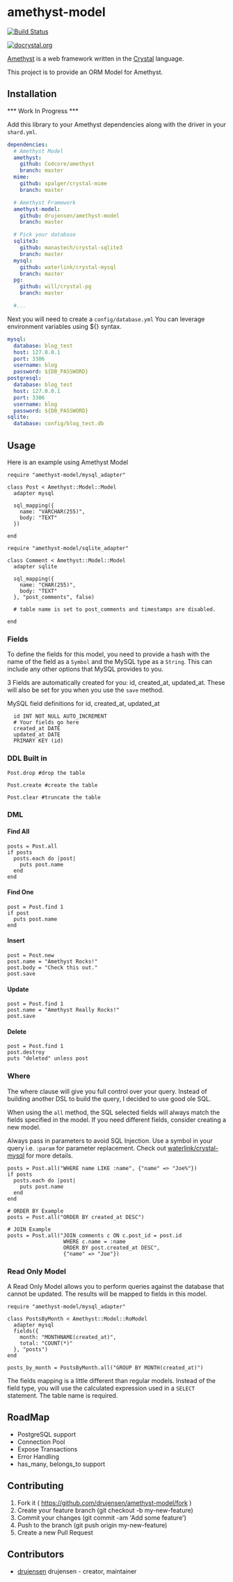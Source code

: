 # amethyst-model

[![Build Status](https://travis-ci.org/drujensen/amethyst-model.svg)](https://travis-ci.org/drujensen/amethyst-model)

[![docrystal.org](http://www.docrystal.org/badge.svg)](http://www.docrystal.org/github.com/drujensen/amethyst-model)

[Amethyst](https://github.com/Codcore/amethyst) is a web framework written in
the [Crystal](https://github.com/manastech/crystal) language. 

This project is to provide an ORM Model for Amethyst.

## Installation

*** Work In Progress ***

Add this library to your Amethyst dependencies along with the driver in
your `shard.yml`.

```yaml
dependencies:
  # Amethyst Model
  amethyst:
    github: Codcore/amethyst
    branch: master
  mime:
    github: spalger/crystal-mime
    branch: master

  # Amethyst Framework
  amethyst-model:
    github: drujensen/amethyst-model
    branch: master

  # Pick your database
  sqlite3:
    github: manastech/crystal-sqlite3
    branch: master
  mysql:
    github: waterlink/crystal-mysql
    branch: master
  pg:
    github: will/crystal-pg
    branch: master

  #...
```

Next you will need to create a `config/database.yml`
You can leverage environment variables using ${} syntax.

```yaml
mysql:
  database: blog_test
  host: 127.0.0.1
  port: 3306
  username: blog
  password: ${DB_PASSWORD}
postgresql:
  database: blog_test
  host: 127.0.0.1
  port: 3306
  username: blog
  password: ${DB_PASSWORD}
sqlite:
  database: config/blog_test.db
```

## Usage

Here is an example using Amethyst Model

```crystal
require "amethyst-model/mysql_adapter"

class Post < Amethyst::Model::Model
  adapter mysql
  
  sql_mapping({ 
    name: "VARCHAR(255)", 
    body: "TEXT" 
  })

end
```
```crystal
require "amethyst-model/sqlite_adapter"

class Comment < Amethyst::Model::Model
  adapter sqlite

  sql_mapping({ 
    name: "CHAR(255)", 
    body: "TEXT" 
  }, "post_comments", false)

  # table name is set to post_comments and timestamps are disabled.

end

```
### Fields

To define the fields for this model, you need to provide a hash with the name
of the field as a `Symbol` and the MySQL type as a `String`.  This can include
any other options that MySQL provides to you.  

3 Fields are automatically created for you:  id, created_at, updated_at.
These will also be set for you when you use the `save` method.

MySQL field definitions for id, created_at, updated_at

```mysql
  id INT NOT NULL AUTO_INCREMENT
  # Your fields go here
  created_at DATE
  updated_at DATE 
  PRIMARY KEY (id)
```

### DDL Built in

```crystal
Post.drop #drop the table

Post.create #create the table

Post.clear #truncate the table
```

### DML

#### Find All

```crystal
posts = Post.all
if posts
  posts.each do |post|
    puts post.name
  end
end
```

#### Find One

```crystal
post = Post.find 1
if post
  puts post.name
end
```

#### Insert

```crystal
post = Post.new
post.name = "Amethyst Rocks!"
post.body = "Check this out."
post.save
```

#### Update

```crystal
post = Post.find 1
post.name = "Amethyst Really Rocks!"
post.save
```

#### Delete

```crystal
post = Post.find 1
post.destroy
puts "deleted" unless post
```

### Where 

The where clause will give you full control over your query. Instead of
building another DSL to build the query, I decided to use good ole SQL.

When using the `all` method, the SQL selected fields will always match the
fields specified in the model.  If you need different fields, consider
creating a new model.

Always pass in parameters to avoid SQL Injection.  Use a symbol in your query
i.e. `:param` for parameter replacement.  Check out
[waterlink/crystal-mysql](https://github.com/waterlink/crystal-mysql) for more
details.

```crystal
posts = Post.all("WHERE name LIKE :name", {"name" => "Joe%"})
if posts
  posts.each do |post|
    puts post.name
  end
end

# ORDER BY Example
posts = Post.all("ORDER BY created_at DESC")

# JOIN Example
posts = Post.all("JOIN comments c ON c.post_id = post.id 
                  WHERE c.name = :name 
                  ORDER BY post.created_at DESC", 
                  {"name" => "Joe"})

```
### Read Only Model

A Read Only Model allows you to perform queries against the database that
cannot be updated.  The results will be mapped to fields in this model.

```crystal
require "amethyst-model/mysql_adapter"

class PostsByMonth < Amethyst::Model::RoModel
  adapter mysql
  fields({ 
    month: "MONTHNAME(created_at)", 
    total: "COUNT(*)"
  }, "posts")
end

posts_by_month = PostsByMonth.all("GROUP BY MONTH(created_at)")
```

The fields mapping is a little different than regular models.  Instead of the
field type, you will use the calculated expression used in a `SELECT` statement.  The table name is required.
## RoadMap
- PostgreSQL support
- Connection Pool
- Expose Transactions
- Error Handling
- has_many, belongs_to support

## Contributing

1. Fork it ( https://github.com/drujensen/amethyst-model/fork )
2. Create your feature branch (git checkout -b my-new-feature)
3. Commit your changes (git commit -am 'Add some feature')
4. Push to the branch (git push origin my-new-feature)
5. Create a new Pull Request

## Contributors

- [drujensen](https://github.com/drujensen) drujensen - creator, maintainer
